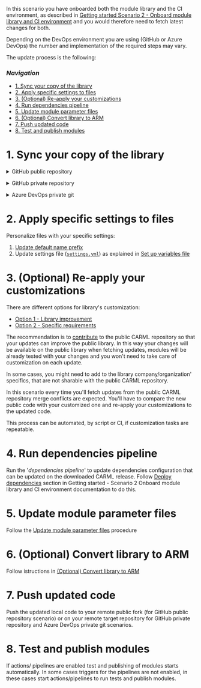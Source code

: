 In this scenario you have onboarded both the module library and the CI environment, as described in [Getting started Scenario 2 - Onboard module library and CI environment](./Getting%20started%20-%20Scenario%201%20Onboard%20module%20library%20and%20CI%20environment) and you would therefore need to fetch latest changes for both.

Depending on the DevOps environment you are using (GitHub or Azure DevOps) the number and implementation of the required steps may vary.

The update process is the following:

### _Navigation_

- [1. Sync your copy of the library](#1-sync-your-copy-of-the-library)
- [2. Apply specific settings to files](#2-apply-specific-settings-to-files)
- [3. (Optional) Re-apply your customizations](#3-optional-re-apply-your-customizations)
- [4. Run dependencies pipeline](#4-run-dependencies-pipeline)
- [5. Update module parameter files](#5-update-module-parameter-files)
- [6. (Optional) Convert library to ARM](#6-optional-convert-library-to-arm)
- [7. Push updated code](#7-push-updated-code)
- [8. Test and publish modules](#8-test-and-publish-modules)

# 1. Sync your copy of the library

<details>
<summary>GitHub public repository</summary>

You have a public fork of public CARML source repository in your target organization.

1. Keep your fork synced to the fork upstream repository, on the GitHub web UI or through the GitHub CLI or the command line, as explaind in [Syncing a fork](https://docs.github.com/en/pull-requests/collaborating-with-pull-requests/working-with-forks/syncing-a-fork) documentation.
1. Sync your local copy of the fork taking care of eventual customizations you can have in place.

</details>
<p>

<details>
<summary>GitHub private repository</summary>

You have created your GitHub target repository and uploaded there the content of the CARML repository.

Clone/download CARML repository to create a local copy of it, as explained in Azure DevOps Repository section in [Getting started - Scenario 2 Onboard module library and CI environment](./Getting%20started%20-%20Scenario%202%20Onboard%20module%20library%20and%20CI%20environment#2-forkclone-the-repository-into-your-devops-environment)

</details>
<p>

<details>
<summary>Azure DevOps private git</summary>

You have created your target repository and uploaded there the content of the CARML repository.

Clone/download CARML repository to create a local copy of it, as explained in Azure DevOps Repository section in [Getting started - Scenario 2 Onboard module library and CI environment](./Getting%20started%20-%20Scenario%202%20Onboard%20module%20library%20and%20CI%20environment#2-forkclone-the-repository-into-your-devops-environment)

</details>
<p>

# 2. Apply specific settings to files

Personalize files with your specific settings:
1. [Update default name prefix](./Getting%20started%20-%20Scenario%202%20Onboard%20module%20library%20and%20CI%20environment#31-update-default-nameprefix)
1. Update settings file ([`settings.yml`](https://github.com/Azure/ResourceModules/blob/main/settings.yml)) as explained in [Set up variables file](./Getting%20started%20-%20Scenario%202%20Onboard%20module%20library%20and%20CI%20environment#322-set-up-variables-file)

# 3. (Optional) Re-apply your customizations

There are different options for library's customization:
- [Option 1 - Library improvement](./Fetching%20latest%20updates#option-1---library-improvement)
- [Option 2 - Specific requirements](./Fetching%20latest%20updates#option-2---specific-requirements)

The recommendation is to [contribute](./Contribution%20guide) to the public CARML repository so that your updates can improve the public library. In this way your changes will be available on the public library when fetching updates, modules will be already tested with your changes and you won't need to take care of customization on each update.

In some cases, you might need to add to the library company/organization' specifics, that are not sharable with the public CARML repository.

In this scenario every time you'll fetch updates from the public CARML repository merge conflicts are expected. You'll have to compare the new public code with your customized one and re-apply your customizations to the updated code.

This process can be automated, by script or CI, if customization tasks are repeatable.

# 4. Run dependencies pipeline

Run the '*dependencies pipeline*' to update dependencies configuration that can be updated on the downloaded CARML release. Follow [Deploy dependencies](./Fetching%20latest%20changes%20-%20Scenario%202%20Module%20library%20only#4-deploy-dependencies) section in Getting started - Scenario 2 Onboard module library and CI environment documentation to do this.

# 5. Update module parameter files

Follow the [Update module parameter files](./Getting%20started%20-%20Scenario%202%20Onboard%20module%20library%20and%20CI%20environment#5-update-module-parameter-files) procedure

# 6. (Optional) Convert library to ARM

Follow istructions in [(Optional) Convert library to ARM](./Fetching%20latest%20changes%20-%20Scenario%202%20Module%20library%20only#6-optional-convert-library-to-arm)

# 7. Push updated code

Push the updated local code to your remote public fork (for GitHub public repository scenario) or on your remote target repository for GitHub private repository and Azure DevOps private git scenarios.

# 8. Test and publish modules

If actions/ pipelines are enabled test and publishing of modules starts automatically. In some cases triggers for the pipelines are not enabled, in these cases start actions/pipelines to run tests and publish modules.
